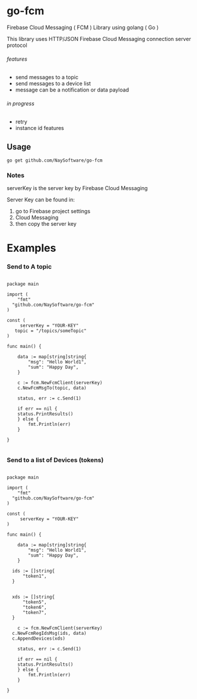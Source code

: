 # go-fcm
Firebase Cloud Messaging ( FCM ) Library using golang ( Go )

This library uses HTTP/JSON Firebase Cloud Messaging connection server protocol


###### features

* send messages to a topic
* send messages to a device list
* message can be a notification or data payload



###### in progress
* retry
* instance id features



## Usage



```
go get github.com/NaySoftware/go-fcm

```

### Notes


serverKey is the server key by Firebase Cloud Messaging

Server Key can be found in:

1. go to Firebase project settings
2. Cloud Messaging
3. then copy the server key


# Examples

### Send to A topic

```golang

package main

import (
	"fmt"
  "github.com/NaySoftware/go-fcm"
)

const (
	 serverKey = "YOUR-KEY"
   topic = "/topics/someTopic"
)

func main() {

	data := map[string]string{
		"msg": "Hello World1",
		"sum": "Happy Day",
	}

	c := fcm.NewFcmClient(serverKey)
	c.NewFcmMsgTo(topic, data)

	status, err := c.Send(1)

	if err == nil {
    status.PrintResults()
	} else {
		fmt.Println(err)
	}

}


```


### Send to a list of Devices (tokens)

```golang

package main

import (
	"fmt"
  "github.com/NaySoftware/go-fcm"
)

const (
	 serverKey = "YOUR-KEY"
)

func main() {

	data := map[string]string{
		"msg": "Hello World1",
		"sum": "Happy Day",
	}

  ids := []string{
      "token1",
  }


  xds := []string{
      "token5",
      "token6",
      "token7",
  }

	c := fcm.NewFcmClient(serverKey)
  c.NewFcmRegIdsMsg(ids, data)
  c.AppendDevices(xds)

	status, err := c.Send(1)

	if err == nil {
    status.PrintResults()
	} else {
		fmt.Println(err)
	}

}



```
